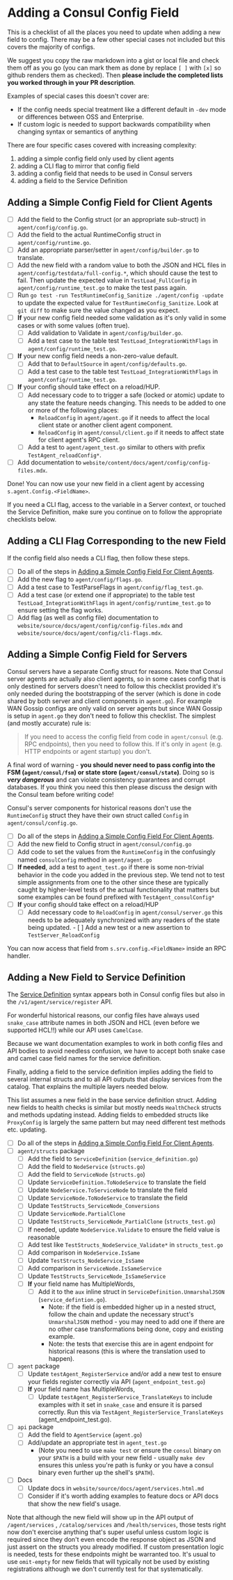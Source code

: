 # Adding a Consul Config Field

This is a checklist of all the places you need to update when adding a new field
to config. There may be a few other special cases not included but this covers
the majority of configs.

We suggest you copy the raw markdown into a gist or local file and check them
off as you go (you can mark them as done by replace `[ ]` with `[x]` so github
renders them as checked). Then **please include the completed lists you worked
through in your PR description**.

Examples of special cases this doesn't cover are:
 - If the config needs special treatment like a different default in `-dev` mode
   or differences between OSS and Enterprise.
 - If custom logic is needed to support backwards compatibility when changing
   syntax or semantics of anything

There are four specific cases covered with increasing complexity:
 1. adding a simple config field only used by client agents
 1. adding a CLI flag to mirror that config field
 1. adding a config field that needs to be used in Consul servers
 1. adding a field to the Service Definition

## Adding a Simple Config Field for Client Agents

 - [ ] Add the field to the Config struct (or an appropriate sub-struct) in
   `agent/config/config.go`.
 - [ ] Add the field to the actual RuntimeConfig struct in
   `agent/config/runtime.go`.
 - [ ] Add an appropriate parser/setter in `agent/config/builder.go` to
   translate.
 - [ ] Add the new field with a random value to both the JSON and HCL files in
   `agent/config/testdata/full-config.*`, which should cause the test to fail.
   Then update the expected value in `TestLoad_FullConfig` in
   `agent/config/runtime_test.go` to make the test pass again.
 - [ ] Run `go test -run TestRuntimeConfig_Sanitize ./agent/config -update` to update
   the expected value for `TestRuntimeConfig_Sanitize`. Look at `git diff` to
   make sure the value changed as you expect.
 - [ ] **If** your new config field needed some validation as it's only valid in
   some cases or with some values (often true).
      - [ ] Add validation to Validate in `agent/config/builder.go`.
      - [ ] Add a test case to the table test `TestLoad_IntegrationWithFlags` in
        `agent/config/runtime_test.go`.
 - [ ] **If** your new config field needs a non-zero-value default.
      - [ ] Add that to `DefaultSource` in `agent/config/defaults.go`.
      - [ ] Add a test case to the table test `TestLoad_IntegrationWithFlags` in
        `agent/config/runtime_test.go`.
 - [ ] **If** your config should take effect on a reload/HUP.
      - [ ] Add necessary code to to trigger a safe (locked or atomic) update to
        any state the feature needs changing. This needs to be added to one or
        more of the following places:
         - `ReloadConfig` in `agent/agent.go` if it needs to affect the local
           client state or another client agent component.
         - `ReloadConfig` in `agent/consul/client.go` if it needs to affect
           state for client agent's RPC client.
      - [ ] Add a test to `agent/agent_test.go` similar to others with prefix
        `TestAgent_reloadConfig*`.
 - [ ] Add documentation to `website/content/docs/agent/config/config-files.mdx`.

Done! You can now use your new field in a client agent by accessing
`s.agent.Config.<FieldName>`.

If you need a CLI flag, access to the variable in a Server context, or touched
the Service Definition, make sure you continue on to follow the appropriate
checklists below.

## Adding a CLI Flag Corresponding to the new Field
If the config field also needs a CLI flag, then follow these steps.

 - [ ] Do all of the steps in [Adding a Simple Config
   Field For Client Agents](#adding-a-simple-config-field-for-client-agents).
 - [ ] Add the new flag to `agent/config/flags.go`.
 - [ ] Add a test case to TestParseFlags in `agent/config/flag_test.go`.
 - [ ] Add a test case (or extend one if appropriate) to the table test
   `TestLoad_IntegrationWithFlags` in `agent/config/runtime_test.go` to ensure setting the
   flag works.
 - [ ] Add flag (as well as config file) documentation to
   `website/source/docs/agent/config/config-files.mdx` and `website/source/docs/agent/config/cli-flags.mdx`.

## Adding a Simple Config Field for Servers
Consul servers have a separate Config struct for reasons. Note that Consul
server agents are actually also client agents, so in some cases config that is
only destined for servers doesn't need to follow this checklist provided it's
only needed during the bootstrapping of the server (which is done in code shared
by both server and client components in `agent.go`). For example WAN Gossip
configs are only valid on server agents but since WAN Gossip is setup in
`agent.go` they don't need to follow this checklist. The simplest (and mostly
accurate) rule is:

> If you need to access the config field from code in  `agent/consul` (e.g. RPC
> endpoints), then you need to follow this. If it's only in `agent` (e.g. HTTP
> endpoints or agent startup) you don't.

A final word of warning - **you should never need to pass config into the FSM
(`agent/consul/fsm`) or state store (`agent/consul/state`)**. Doing so is **_very
dangerous_** and can violate consistency guarantees and corrupt databases. If
you think you need this then please discuss the design with the Consul team
before writing code!

Consul's server components for historical reasons don't use the `RuntimeConfig`
struct they have their own struct called `Config` in `agent/consul/config.go`.

 - [ ] Do all of the steps in [Adding a Simple Config
   Field For Client Agents](#adding-a-simple-config-field-for-client-agents).
 - [ ] Add the new field to Config struct in `agent/consul/config.go`
 - [ ] Add code to set the values from the `RuntimeConfig` in the confusingly
   named `consulConfig` method in `agent/agent.go`
 - [ ] **If needed**, add a test to `agent_test.go` if there is some non-trivial
   behavior in the code you added in the previous step. We tend not to test
   simple assignments from one to the other since these are typically caught by
   higher-level tests of the actual functionality that matters but some examples
   can be found prefixed with `TestAgent_consulConfig*`
 - [ ] **If** your config should take effect on a reload/HUP
      - [ ] Add necessary code to `ReloadConfig` in `agent/consul/server.go` this
        needs to be adequately synchronized with any readers of the state being
        updated.
       - [ ] Add a new test or a new assertion to `TestServer_ReloadConfig`

You can now access that field from `s.srv.config.<FieldName>` inside an RPC
handler.

## Adding a New Field to Service Definition
The [Service Definition](https://www.consul.io/docs/agent/services.html) syntax
appears both in Consul config files but also in the `/v1/agent/service/register`
API.

For wonderful historical reasons, our config files have always used `snake_case`
attribute names in both JSON and HCL (even before we supported HCL!!) while our
API uses `CamelCase`.

Because we want documentation examples to work in both config files and API
bodies to avoid needless confusion, we have to accept both snake case and camel
case field names for the service definition.

Finally, adding a field to the service definition implies adding the field to
several internal structs and to all API outputs that display services from the
catalog. That explains the multiple layers needed below.

This list assumes a new field in the base service definition struct. Adding new
fields to health checks is similar but mostly needs `HealthCheck` structs and
methods updating instead. Adding fields to embedded structs like `ProxyConfig`
is largely the same pattern but may need different test methods etc. updating.

 - [ ] Do all of the steps in [Adding a Simple Config
   Field For Client Agents](#adding-a-simple-config-field-for-client-agents).
 - [ ] `agent/structs` package
      - [ ] Add the field to `ServiceDefinition` (`service_definition.go`)
      - [ ] Add the field to `NodeService` (`structs.go`)
      - [ ] Add the field to `ServiceNode` (`structs.go`)
      - [ ] Update `ServiceDefinition.ToNodeService` to translate the field
      - [ ] Update `NodeService.ToServiceNode` to translate the field
      - [ ] Update `ServiceNode.ToNodeService` to translate the field
      - [ ] Update `TestStructs_ServiceNode_Conversions`
      - [ ] Update `ServiceNode.PartialClone`
      - [ ] Update `TestStructs_ServiceNode_PartialClone` (`structs_test.go`)
      - [ ] If needed, update `NodeService.Validate` to ensure the field value is
        reasonable
      - [ ] Add test like `TestStructs_NodeService_Validate*` in
        `structs_test.go`
      - [ ] Add comparison in `NodeService.IsSame`
      - [ ] Update `TestStructs_NodeService_IsSame`
      - [ ] Add comparison in `ServiceNode.IsSameService`
      - [ ] Update `TestStructs_ServiceNode_IsSameService`
      - [ ] **If** your field name has MultipleWords,
          - [ ] Add it to the `aux` inline struct in
            `ServiceDefinition.UnmarshalJSON` (`service_defintion.go`). 
            - Note: if the field is embedded higher up in a nested struct,
              follow the chain and update the necessary struct's `UnmarshalJSON`
              method - you may need to add one if there are no other case
              transformations being done, copy and existing example. 
            - Note: the tests that exercise this are in agent endpoint for
              historical reasons (this is where the translation used to happen).
 - [ ] `agent` package
      - [ ] Update `testAgent_RegisterService` and/or add a new test to ensure
        your fields register correctly via API (`agent_endpoint_test.go`)
      - [ ] **If** your field name has MultipleWords,
          - [ ] Update `testAgent_RegisterService_TranslateKeys` to include
            examples with it set in `snake_case` and ensure it is parsed
            correctly. Run this via `TestAgent_RegisterService_TranslateKeys`
            (agent_endpoint_test.go).
 - [ ] `api` package
      - [ ] Add the field to `AgentService` (`agent.go`)
      - [ ] Add/update an appropriate test in `agent_test.go`
        - (Note you need to use `make test` or ensure the `consul` binary on
          your `$PATH` is a build with your new field - usually `make dev`
          ensures this unless you're path is funky or you have a consul binary
          even further up the shell's `$PATH`).
 - [ ] Docs
      - [ ] Update docs in `website/source/docs/agent/services.html.md`
      - [ ] Consider if it's worth adding examples to feature docs or API docs
        that show the new field's usage.

Note that although the new field will show up in the API output of
`/agent/services` , `/catalog/services` and `/health/services`, those tests
right now don't exercise anything that's super useful unless custom logic is
required since they don't even encode the response object as JSON and just
assert on the structs you already modified. If custom presentation logic is
needed, tests for these endpoints might be warranted too. It's usual to use
`omit-empty` for new fields that will typically not be used by existing
registrations although we don't currently test for that systematically.
